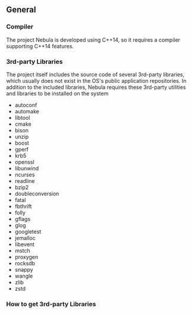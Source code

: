 ## General

### Compiler

The project Nebula is developed using C++14, so it requires a compiler supporting C++14 features.

### 3rd-party Libraries

The project itself includes the source code of several 3rd-party libraries, which usually does not exist in the OS's public application repositories. In addition to the included libraries, Nebula requires these 3rd-party utilities and libraries to be installed on the system

  - autoconf
  - automake
  - libtool
  - cmake
  - bison
  - unzip
  - boost
  - gperf
  - krb5
  - openssl
  - libunwind
  - ncurses
  - readline
  - bzip2
  - doubleconversion
  - fatal
  - fbthrift
  - folly
  - gflags
  - glog
  - googletest
  - jemalloc
  - libevent
  - mstch
  - proxygen
  - rocksdb
  - snappy
  - wangle
  - zlib
  - zstd

### How to get 3rd-party Libraries

